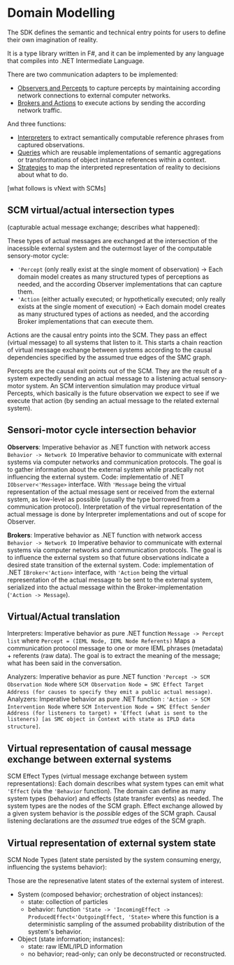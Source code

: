 # Domain Modelling

The SDK defines the semantic and technical entry points for users to define their own imagination of reality.

It is a type library written in F#, and it can be implemented by any language that compiles into .NET Intermediate Language.

There are two communication adapters to be implemented:

- [Observers and Percepts](observation.md) to capture percepts by maintaining according network connections to external computer networks.
- [Brokers and Actions](action.md) to execute actions by sending the according network traffic.

And three functions:

- [Interpreters](interpretation.md) to extract semantically computable reference phrases from captured observations.
- [Queries](queries.md) which are reusable implementations of semantic aggregations or transformations of object instance references within a context.
- [Strategies](strategy.md) to map the interpreted representation of reality to decisions about what to do.

[what follows is vNext with SCMs]

## SCM virtual/actual intersection types

(capturable actual message exchange; describes what happened):

These types of actual messages are exchanged at the intersection of the inacessible external system and the outermost layer of the computable sensory-motor cycle:

- `'Percept` (only really exist at the single moment of observation)
  -> Each domain model creates as many structured types of perceptions as needed, and the according Observer implementations that can capture them.
- `'Action` (either actually executed; or hypothetically executed; only really exists at the single moment of execution)
  -> Each domain model creates as many structured types of actions as needed, and the according Broker implementations that can execute them.

Actions are the causal entry points into the SCM. They pass an effect (virtual message) to all systems that listen to it. This starts a chain reaction of virtual message exchange between systems according to the causal dependencies specified by the assumed true edges of the SMC graph.

Percepts are the causal exit points out of the SCM. They are the result of a system expectedly sending an actual message to a listening actual sensory-motor system. An SCM intervention simulation may produce virtual Percepts, which basically is the future observation we expect to see if we execute that action (by sending an actual message to the related external system).

## Sensori-motor cycle intersection behavior

**Observers**: Imperative behavior as .NET function with network access `Behavior -> Network IO`
Imperative behavior to communicate with external systems via computer networks and communication protocols. The goal is to gather information about the external system while practically not influencing the external system.
Code: implementatio of .NET `IObserver<'Message>` interface. With `'Message` being the virtual representation of the actual message sent or received from the external system, as low-level as possible (usually the type borrowed from a communication protocol). Interpretation of the virtual representation of the actual message is done by Interpreter implementations and out of scope for Observer.

**Brokers**: Imperative behavior as .NET function with network access `Behavior -> Network IO`
Imperative behavior to communicate with external systems via computer networks and communication protocols. The goal is to influence the external system so that future observations indicate a desired state transition of the external system.
Code: implementation of .NET `IBroker<'Action>` interface, with `'Action` being the virtual representation of the actual message to be sent to the external system, serialized into the actual message within the Broker-implementation (`'Action -> Message`).

## Virtual/Actual translation

Interpreters: Imperative behavior as pure .NET function `Message -> Percept list` where `Percept = (IEML Node, IEML Node Referents)`
Maps a communication protocol message to one or more IEML phrases (metadata) + referents (raw data). The goal is to extract the meaning of the message; what has been said in the conversation.

Analyzers: Imperative behavior as pure .NET function `'Percept -> SCM Observation Node` where `SCM Observation Node = SMC Effect Target Address (for causes to specify they emit a public actual message)`.
Analyzers: Imperative behavior as pure .NET function : `'Action -> SCM Intervention Node` where `SCM Intervention Node = SMC Effect Sender Address (for listeners to target) + 'Effect (what is sent to the listeners) [as SMC object in Context with state as IPLD data structure]`.

## Virtual representation of causal message exchange between external systems

SCM Effect Types (virtual message exchange between system representations):
Each domain describes what system types can emit what `'Effect` (via the `'Behavior` function). The domain can define as many system types (behavior) and effects (state transfer events) as needed.
The system types are the nodes of the SCM graph. Effect exchange allowed by a given system behavior is the *possible* edges of the SCM graph. Causal listening declarations are the *assumed* true edges of the SCM graph.

## Virtual representation of external system state

SCM Node Types (latent state persisted by the system consuming energy, influencing the systems behavior):

Those are the represenative latent states of the external system of interest.

- System (composed behavior; orchestration of object instances):
  - state: collection of particles
  - behavior: function `'State -> 'IncomingEffect -> ProducedEffect<'OutgoingEffect, 'State>`
    where this function is a deterministic sampling of the assumed probability distribution of the system's behavior.
- Object (state information; instances):
  - state: raw IEML/IPLD information
  - no behavior; read-only; can only be deconstructed or reconstructed.
